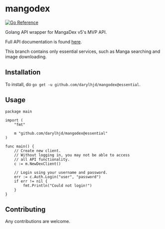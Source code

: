# mangodex
[![Go Reference](https://pkg.go.dev/badge/github.com/darylhjd/mangodex.svg)](https://pkg.go.dev/github.com/darylhjd/mangodex)

Golang API wrapper for MangaDex v5's MVP API.

Full API documentation is found [here](https://api.mangadex.org/docs.html).

This branch contains only essential services, such as Manga searching and image downloading.

## Installation
To install, do `go get -u github.com/darylhjd/mangodex@essential`.

## Usage
```golang
package main

import (
	"fmt"
	
	m "github.com/darylhjd/mangodex@essential"
)

func main() {
	// Create new client.
	// Without logging in, you may not be able to access 
	// all API functionality.
	c := m.NewDexClient()

	// Login using your username and password.
	err := c.Auth.Login("user", "password")
	if err != nil {
		fmt.Println("Could not login!")
	}
}
```

## Contributing
Any contributions are welcome.

